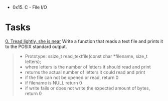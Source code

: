 - 0x15. C - File I/O

# **Tasks**
[0. Tread lightly, she is near](./0-read_textfile.c)
Write a function that reads a text file and prints it to the POSIX standard output.<br>
> * Prototype: ssize_t read_textfile(const char *filename, size_t letters);
> * where letters is the number of letters it should read and print
> * returns the actual number of letters it could read and print
> * if the file can not be opened or read, return 0
> * if filename is NULL return 0
> * if write fails or does not write the expected amount of bytes, return 0
